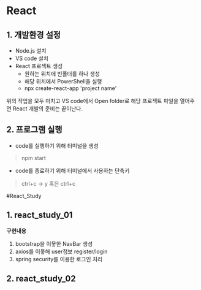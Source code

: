 # React

## 1. 개발환경 설정

- Node.js 설치
- VS code 설치
- React 프로젝트 생성
   - 원하는 위치에 빈폴더를 하나 생성
   - 해당 위치에서 PowerShell을 실행
   - npx create-react-app 'project name'
   
위의 작업을 모두 마치고 VS code에서 Open folder로 해당 프로젝트 파일을 열어주면
React 개발의 준비는 끝이난다.


## 2. 프로그램 실행

- code를 실행하기 위해 터미널을 생성
> npm start

- code를 종료하기 위해 터미널에서 사용하는 단축키
> ctrl+c -> y 혹은 ctrl+c


#React_Study
## 1. react_study_01
**구현내용**
1. bootstrap을 이욯한 NavBar 생성
2. axios를 이욯해 user정보 register/login
3. spring security를 이용한 로그인 처리

## 2. react_study_02
